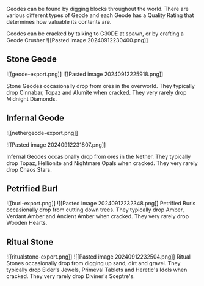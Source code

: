 Geodes can be found by digging blocks throughout the world. There are various different types of Geode and each Geode has a Quality Rating that determines how valuable its contents are.

Geodes can be cracked by talking to G30DE at spawn, or by crafting a Geode Crusher
![[Pasted image 20240912230400.png]]

## Stone Geode
![[geode-export.png]]
![[Pasted image 20240912225918.png]]

Stone Geodes occasionally drop from ores in the overworld. They typically drop Cinnabar, Topaz and Alumite when cracked. They very rarely drop Midnight Diamonds.


## Infernal Geode
![[nethergeode-export.png]]

![[Pasted image 20240912231807.png]]

Infernal Geodes occasionally drop from ores in the Nether. They typically drop Topaz, Hellionite and Nightmare Opals when cracked. They very rarely drop Chaos Stars.


## Petrified Burl
![[burl-export.png]]
![[Pasted image 20240912232348.png]]
Petrified Burls occasionally drop from cutting down trees. They typically drop Amber, Verdant Amber and Ancient Amber when cracked. They very rarely drop Wooden Hearts.

## Ritual Stone
![[ritualstone-export.png]]
![[Pasted image 20240912232504.png]]
Ritual Stones occasionally drop from digging up sand, dirt and gravel. They typically drop Elder's Jewels, Primeval Tablets and Heretic's Idols when cracked. They very rarely drop Diviner's Sceptre's.